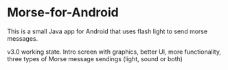 # Morse-for-Android
This is a small Java app for Android that uses flash light to send morse messages.

v3.0 working state.
Intro screen with graphics, better UI, more functionality,
three types of Morse message sendings (light, sound or both)
